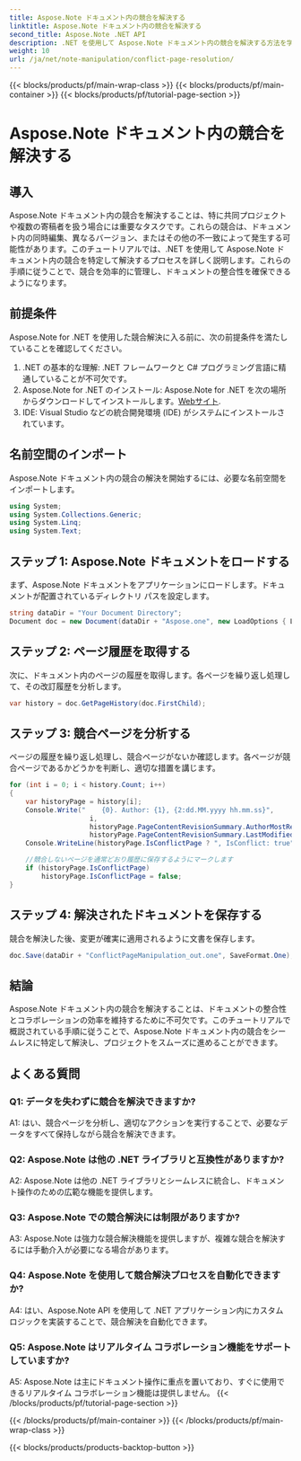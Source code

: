 ```yaml
---
title: Aspose.Note ドキュメント内の競合を解決する
linktitle: Aspose.Note ドキュメント内の競合を解決する
second_title: Aspose.Note .NET API
description: .NET を使用して Aspose.Note ドキュメント内の競合を解決する方法を学びます。効率的に競合を解決するためのステップバイステップのガイド。
weight: 10
url: /ja/net/note-manipulation/conflict-page-resolution/
---
```


{{< blocks/products/pf/main-wrap-class >}}
{{< blocks/products/pf/main-container >}}
{{< blocks/products/pf/tutorial-page-section >}}

# Aspose.Note ドキュメント内の競合を解決する

## 導入

Aspose.Note ドキュメント内の競合を解決することは、特に共同プロジェクトや複数の寄稿者を扱う場合には重要なタスクです。これらの競合は、ドキュメント内の同時編集、異なるバージョン、またはその他の不一致によって発生する可能性があります。このチュートリアルでは、.NET を使用して Aspose.Note ドキュメント内の競合を特定して解決するプロセスを詳しく説明します。これらの手順に従うことで、競合を効率的に管理し、ドキュメントの整合性を確保できるようになります。

## 前提条件

Aspose.Note for .NET を使用した競合解決に入る前に、次の前提条件を満たしていることを確認してください。

1. .NET の基本的な理解: .NET フレームワークと C# プログラミング言語に精通していることが不可欠です。
2.  Aspose.Note for .NET のインストール: Aspose.Note for .NET を次の場所からダウンロードしてインストールします。[Webサイト](https://releases.aspose.com/note/net/).
3. IDE: Visual Studio などの統合開発環境 (IDE) がシステムにインストールされています。

## 名前空間のインポート

Aspose.Note ドキュメント内の競合の解決を開始するには、必要な名前空間をインポートします。

```csharp
using System;
using System.Collections.Generic;
using System.Linq;
using System.Text;
```

## ステップ 1: Aspose.Note ドキュメントをロードする

まず、Aspose.Note ドキュメントをアプリケーションにロードします。ドキュメントが配置されているディレクトリ パスを設定します。

```csharp
string dataDir = "Your Document Directory";
Document doc = new Document(dataDir + "Aspose.one", new LoadOptions { LoadHistory = true });
```

## ステップ 2: ページ履歴を取得する

次に、ドキュメント内のページの履歴を取得します。各ページを繰り返し処理して、その改訂履歴を分析します。

```csharp
var history = doc.GetPageHistory(doc.FirstChild);
```

## ステップ 3: 競合ページを分析する

ページの履歴を繰り返し処理し、競合ページがないか確認します。各ページが競合ページであるかどうかを判断し、適切な措置を講じます。

```csharp
for (int i = 0; i < history.Count; i++)
{
    var historyPage = history[i];
    Console.Write("    {0}. Author: {1}, {2:dd.MM.yyyy hh.mm.ss}",
                    i,
                    historyPage.PageContentRevisionSummary.AuthorMostRecent,
                    historyPage.PageContentRevisionSummary.LastModifiedTime);
    Console.WriteLine(historyPage.IsConflictPage ? ", IsConflict: true" : string.Empty);

    //競合しないページを通常どおり履歴に保存するようにマークします
    if (historyPage.IsConflictPage)
        historyPage.IsConflictPage = false;
}
```

## ステップ 4: 解決されたドキュメントを保存する

競合を解決した後、変更が確実に適用されるように文書を保存します。

```csharp
doc.Save(dataDir + "ConflictPageManipulation_out.one", SaveFormat.One);
```

## 結論

Aspose.Note ドキュメント内の競合を解決することは、ドキュメントの整合性とコラボレーションの効率を維持するために不可欠です。このチュートリアルで概説されている手順に従うことで、Aspose.Note ドキュメント内の競合をシームレスに特定して解決し、プロジェクトをスムーズに進めることができます。

## よくある質問

### Q1: データを失わずに競合を解決できますか?

A1: はい、競合ページを分析し、適切なアクションを実行することで、必要なデータをすべて保持しながら競合を解決できます。

### Q2: Aspose.Note は他の .NET ライブラリと互換性がありますか?

A2: Aspose.Note は他の .NET ライブラリとシームレスに統合し、ドキュメント操作のための広範な機能を提供します。

### Q3: Aspose.Note での競合解決には制限がありますか?

A3: Aspose.Note は強力な競合解決機能を提供しますが、複雑な競合を解決するには手動介入が必要になる場合があります。

### Q4: Aspose.Note を使用して競合解決プロセスを自動化できますか?

A4: はい、Aspose.Note API を使用して .NET アプリケーション内にカスタム ロジックを実装することで、競合解決を自動化できます。

### Q5: Aspose.Note はリアルタイム コラボレーション機能をサポートしていますか?

A5: Aspose.Note は主にドキュメント操作に重点を置いており、すぐに使用できるリアルタイム コラボレーション機能は提供しません。
{{< /blocks/products/pf/tutorial-page-section >}}

{{< /blocks/products/pf/main-container >}}
{{< /blocks/products/pf/main-wrap-class >}}

{{< blocks/products/products-backtop-button >}}
